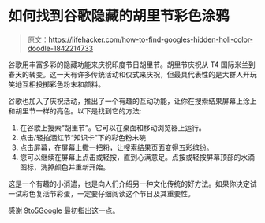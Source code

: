 # 如何找到谷歌隐藏的胡里节彩色涂鸦

> 原文：<https://lifehacker.com/how-to-find-googles-hidden-holi-color-doodle-1842214733>

谷歌用丰富多彩的隐藏功能来庆祝印度节日胡里节。胡里节庆祝从 T4 国际米兰到春天的转变。这一天有许多传统活动和仪式来庆祝，但最具代表性的是大群人开玩笑地互相投掷彩色粉末和颜料。



谷歌也加入了庆祝活动，推出了一个有趣的互动功能，让你在搜索结果屏幕上涂上和胡里节一样的亮色。以下是找到它的方法:

1.  在谷歌上搜索“胡里节”。它可以在桌面和移动浏览器上运行。
2.  点击/轻拍洒红节“知识卡”下的彩色粉末碗
3.  点击屏幕，在屏幕上撒一把粉，让搜索结果页面变得五彩缤纷。
4.  您可以继续在屏幕上点击或轻按，直到心满意足。点按或轻按屏幕顶部的水滴图标，洗掉颜色并重新开始。

这是一个有趣的小消遣，也是向人们介绍另一种文化传统的好方法。如果你决定试一试彩色复活节彩蛋，一定要仔细阅读这个节日及其重要性。

感谢 [9to5Google](https://9to5google.com/2020/03/09/google-holi-easter-egg/) 最初指出这一点。